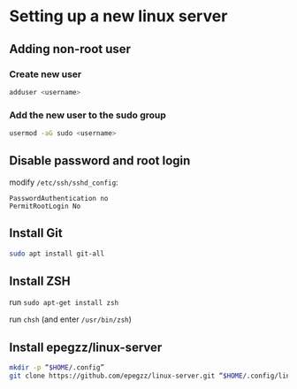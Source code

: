 # Setting up a new linux server

## Adding non-root user

### Create new user

```bash
adduser <username>
```

### Add the new user to the sudo group

```bash
usermod -aG sudo <username>
```

## Disable password and root login 

modify `/etc/ssh/sshd_config`:

```
PasswordAuthentication no
PermitRootLogin No
```

## Install Git

```bash
sudo apt install git-all
```

## Install ZSH

run `sudo apt-get install zsh`

run `chsh`  (and enter `/usr/bin/zsh`)

## Install epegzz/linux-server

```bash
mkdir -p “$HOME/.config”
git clone https://github.com/epegzz/linux-server.git “$HOME/.config/linux-server
```
